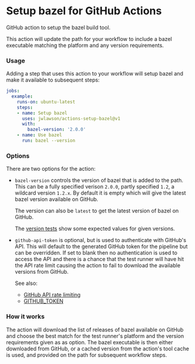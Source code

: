 # Setup bazel for GitHub Actions

GitHub action to setup the bazel build tool.

This action will update the path for your workflow to include a bazel
executable matching the platform and any version requirements.

### Usage

Adding a step that uses this action to your workflow will setup bazel
and make it available to subsequent steps:

```yaml
jobs:
  example:
    runs-on: ubuntu-latest
    steps:
    - name: Setup bazel
      uses: jwlawson/actions-setup-bazel@v1
      with:
        bazel-version: '2.0.0'
    - name: Use bazel
      run: bazel --version
```

### Options

There are two options for the action:

* `bazel-version` controls the version of bazel that is added to the path. This
  can be a fully specified verison `2.0.0`, partly specified `1.2`, a wildcard
  version `1.2.x`. By default it is empty which will give the latest bazel
  version available on GitHub.

  The version can also be `latest` to get the latest version of bazel on GitHub.

  The [version tests] show some expected values for given versions.

* `github-api-token` is optional, but is used to authenticate with GitHub's
  API. This will default to the generated GitHub token for the pipeline but can
  be overridden. If set to blank then no authentication is used to access the
  API and there is a chance that the test runner will have hit the API rate
  limit causing the action to fail to download the available versions from
  GitHub.

  See also:
   - [GitHub API rate limiting]
   - [GITHUB_TOKEN]


### How it works

The action will download the list of releases of bazel available on GitHub and
choose the best match for the test runner's platform and the version
requirements given as as option.  The bazel executable is then either
downloaded from GitHub, or a cached version from the action's tool cache is
used, and provided on the path for subsequent workflow steps.


[version tests]: ./__tests__/version.test.ts
[GitHub API rate limiting]: https://developer.github.com/v3/#rate-limiting
[GITHUB_TOKEN]: https://help.github.com/en/actions/automating-your-workflow-with-github-actions/authenticating-with-the-github_token#about-the-github_token-secret

